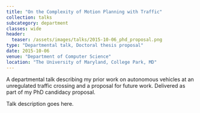 ```yaml
---
title: "On the Complexity of Motion Planning with Traffic"
collection: talks
subcategory: department
classes: wide
header: 
  teaser: /assets/images/talks/2015-10-06_phd_proposal.png
type: "Departmental talk, Doctoral thesis proposal"
date: 2015-10-06
venue: "Department of Computer Science"
location: "The University of Maryland, College Park, MD"
---
```


A departmental talk describing my prior work on autonomous vehicles at an unregulated traffic crossing and a proposal for future work.  Delivered as part of my PhD candidacy proposal.



Talk description goes here.